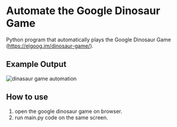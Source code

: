 
# Automate the Google Dinosaur Game

Python program that automatically plays the Google Dinosaur Game (https://elgoog.im/dinosaur-game/).

## Example Output

![dinasaur game automation](https://github.com/user-attachments/assets/c18ed887-a0c7-4c04-906e-57f0820a9a66)

## How to use
1. open the google dinosaur game on browser.
2. run main.py code on the same screen. 



